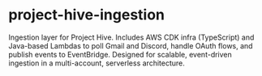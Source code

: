 # project-hive-ingestion
Ingestion layer for Project Hive. Includes AWS CDK infra (TypeScript) and Java-based Lambdas to poll Gmail and Discord, handle OAuth flows, and publish events to EventBridge. Designed for scalable, event-driven ingestion in a multi-account, serverless architecture.

